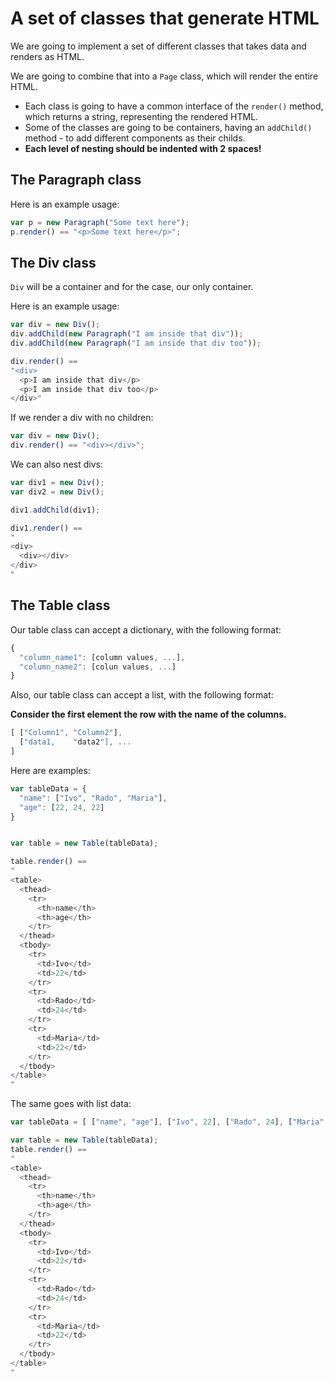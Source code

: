 # A set of classes that generate HTML

We are going to implement a set of different classes that takes data and renders as HTML.

We are going to combine that into a `Page` class, which will render the entire HTML.

* Each class is going to have a common interface of the `render()` method, which returns a string, representing the rendered HTML.
* Some of the classes are going to be containers, having an `addChild()` method - to add different components as their childs.
* **Each level of nesting should be indented with 2 spaces!**

## The Paragraph class

Here is an example usage:

```javascript
var p = new Paragraph("Some text here");
p.render() == "<p>Some text here</p>";
```

## The Div class

`Div` will be a container and for the case, our only container.

Here is an example usage:

```javascript
var div = new Div();
div.addChild(new Paragraph("I am inside that div"));
div.addChild(new Paragraph("I am inside that div too"));

div.render() ==
"<div>
  <p>I am inside that div</p>
  <p>I am inside that div too</p>
</div>"
```

If we render a div with no children:

```javascript
var div = new Div();
div.render() == "<div></div>";
```

We can also nest divs:

```javascript
var div1 = new Div();
var div2 = new Div();

div1.addChild(div1);

div1.render() ==
"
<div>
  <div></div>
</div>
"
```

## The Table class

Our table class can accept a dictionary, with the following format:

```javascript
{
  "column_name1": [column values, ...],
  "column_name2": [colun values, ...]
}
```

Also, our table class can accept a list, with the following format:

**Consider the first element the row with the name of the columns.**

```javascript
[ ["Column1", "Column2"], 
  ["data1,    "data2"], ...
]
```

Here are examples:

```javascript
var tableData = {
  "name": ["Ivo", "Rado", "Maria"],
  "age": [22, 24, 22]
}


var table = new Table(tableData);

table.render() ==
"
<table>
  <thead>
    <tr>
      <th>name</th>
      <th>age</th>
    </tr>
  </thead>
  <tbody>
    <tr>
      <td>Ivo</td>
      <td>22</td>
    </tr>
    <tr>
      <td>Rado</td>
      <td>24</td>
    </tr>
    <tr>
      <td>Maria</td>
      <td>22</td>
    </tr>
  </tbody>
</table>
"
```

The same goes with list data:

```javascript
var tableData = [ ["name", "age"], ["Ivo", 22], ["Rado", 24], ["Maria", 22] ];

var table = new Table(tableData);
table.render() == 
"
<table>
  <thead>
    <tr>
      <th>name</th>
      <th>age</th>
    </tr>
  </thead>
  <tbody>
    <tr>
      <td>Ivo</td>
      <td>22</td>
    </tr>
    <tr>
      <td>Rado</td>
      <td>24</td>
    </tr>
    <tr>
      <td>Maria</td>
      <td>22</td>
    </tr>
  </tbody>
</table>
"
```
